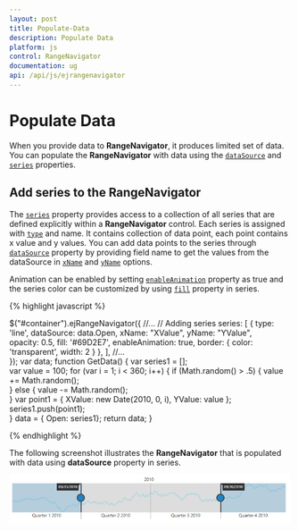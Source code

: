 ```yaml
---
layout: post
title: Populate-Data
description: Populate Data
platform: js
control: RangeNavigator
documentation: ug
api: /api/js/ejrangenavigator
---
```


# Populate Data

When you provide data to **RangeNavigator**, it produces limited set of data. You can populate the **RangeNavigator** with data using the [`dataSource`](../api/ejrangenavigator#members:datasource) and [`series`](../api/ejrangenavigator#members:series) properties.

## Add series to the RangeNavigator

The [`series`](../api/ejrangenavigator#members:series) property provides access to a collection of all series that are defined explicitly within a **RangeNavigator** control. Each series is assigned with [`type`](../api/ejrangenavigator#members:type) and name. It contains collection of data point, each point contains x value and y values. You can add data points to the series through [`dataSource`](../api/ejrangenavigator#members:datasource) property by providing field name to get the values from the dataSource in [`xName`](../api/ejrangenavigator#members:xname) and [`yName`](../api/ejrangenavigator#members:yname) options.

Animation can be enabled by setting [`enableAnimation`](../api/ejrangenavigator#members:enableAnimation) property as true and the series color can be customized by using [`fill`](../api/ejrangenavigator#members:fill) property in series. 

{% highlight javascript %}


$("#container").ejRangeNavigator({
   //...
    // Adding series
     series: [
                {
                  type: 'line',
                  dataSource: data.Open, xName: "XValue", yName: "YValue",                     
                  opacity: 0.5, fill: '#69D2E7',
                  enableAnimation: true,
                  border: { color: 'transparent', width: 2 }
                },
             ],
    //...	
  });
  var data;
        function GetData() {
            var series1 = [];       
            var value = 100;
            for (var i = 1; i < 360; i++) {
                if (Math.random() > .5) {
                    value += Math.random();                 
                } else {
                    value -= Math.random();           
                }
                var point1 = { XValue: new Date(2010, 0, i), YValue: value };               
                series1.push(point1);             
            }
            data = { Open: series1};
            return data;
        }


{% endhighlight %}


The following screenshot illustrates the **RangeNavigator** that is populated with data using **dataSource** property in series.

![](/js/RangeNavigator/Populate-Data_images/Populate-Data_img1.png) 
